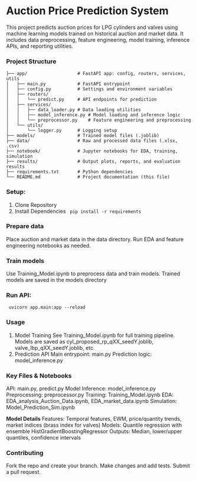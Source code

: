 # Auction Price Prediction System
This project predicts auction prices for LPG cylinders and valves using machine learning models trained on historical auction and market data. It includes data preprocessing, feature engineering, model training, inference APIs, and reporting utilities.

### Project Structure
```
├── app/                   # FastAPI app: config, routers, services, utils
│   ├── main.py            # FastAPI entrypoint
│   ├── config.py          # Settings and environment variables
│   ├── routers/
│   │   └── predict.py     # API endpoints for prediction
│   ├── services/
│   │   ├── data_loader.py # Data loading utilities
│   │   ├── model_inference.py # Model loading and inference logic
│   │   └── preprocessor.py    # Feature engineering and preprocessing
│   └── utils/
│       └── logger.py      # Logging setup
├── models/                # Trained model files (.joblib)
├── data/                  # Raw and processed data files (.xlsx, .csv)
├── notebook/              # Jupyter notebooks for EDA, training, simulation
├── results/               # Output plots, reports, and evaluation results
├── requirements.txt       # Python dependencies
└── README.md              # Project documentation (this file)
```

### Setup:
1. Clone Repository
2. Install Dependencies
   ``` pip install -r requirements```

### Prepare data
Place auction and market data in the data directory.
Run EDA and feature engineering notebooks as needed.


### Train models
Use Training_Model.ipynb to preprocess data and train models.
Trained models are saved in the models directory
### Run API:
``` uvicorn app.main:app --reload```

### Usage
1. Model Training
See Training_Model.ipynb for full training pipeline.
Models are saved as cyl_proposed_rp_qXX_seedY.joblib, valve_lbp_qXX_seedY.joblib, etc.
2. Prediction API
  Main entrypoint: main.py
  Prediction logic: model_inference.py


### Key Files & Notebooks
  API: main.py, predict.py
  Model Inference: model_inference.py
  Preprocessing: preprocessor.py
  Training: Training_Model.ipynb
  EDA: EDA_analysis_Auction_Data.ipynb, EDA_market_data.ipynb
  Simulation: Model_Prediction_Sim.ipynb

**Model Details**
  Features: Temporal features, EWM, price/quantity trends, market indices (brass index for valves)
  Models: Quantile regression with ensemble HistGradientBoostingRegressor
  Outputs: Median, lower/upper quantiles, confidence intervals



### Contributing
Fork the repo and create your branch.
Make changes and add tests.
Submit a pull request.
